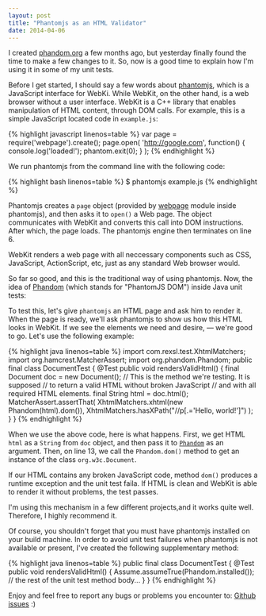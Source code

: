 ```yaml
---
layout: post
title: "Phantomjs as an HTML Validator"
date: 2014-04-06
---
```


I created [phandom.org](http://www.phandom.org) a few months ago,
but yesterday finally found the time to make a few changes to it. So, now is a good time to
explain how I'm using it in some of my unit tests.

Before I get started, I should say a few words about [phantomjs](http://phantomjs.org/), which is a
JavaScript interface for WebKi. While WebKit, on the other hand, is a web browser without
a user interface. WebKit is a C++ library that enables manipulation of
HTML content, through DOM calls. For example, this is a simple JavaScript
located code in `example.js`:

{% highlight javascript linenos=table %}
var page = require('webpage').create();
page.open(
  'http://google.com',
  function() {
    console.log('loaded!');
    phantom.exit(0);
  }
);
{% endhighlight %}

We run phantomjs from the command line with the following code:

{% highlight bash linenos=table %}
$ phantomjs example.js
{% endhighlight %}

Phantomjs creates a `page` object
(provided by [webpage](https://github.com/ariya/phantomjs/wiki/API-Reference-WebPage)
module inside phantomjs), and then asks it to `open()` a Web page. The object
communicates with WebKit and converts this call into DOM instructions. After which, the page loads. The phantomjs engine then terminates on line 6.

WebKit renders a web page with all neccessary components such as CSS,
JavaScript, ActionScript, etc, just as any standard Web browser would. 

So far so good, and this is the traditional way of using phantomjs. Now, the idea
of [Phandom](http://www.phandom.org) (which stands for "PhantomJS DOM") inside
Java unit tests:

To test this, let's give `phantomjs` an HTML page and ask him to render it. When the page is ready, we'll
ask phantomjs to show us how this HTML looks in WebKit. If we see the elements we need and desire,
&mdash; we're good to go. Let's use the following example:

{% highlight java linenos=table %}
import com.rexsl.test.XhtmlMatchers;
import org.hamcrest.MatcherAssert;
import org.phandom.Phandom;
public final class DocumentTest {
  @Test
  public void rendersValidHtml() {
    final Document doc = new Document();
    // This is the method we're testing. It is supposed
    // to return a valid HTML without broken JavaScript
    // and with all required HTML elements.
    final String html = doc.html();
    MatcherAssert.assertThat(
      XhtmlMatchers.xhtml(new Phandom(html).dom()),
      XhtmlMatchers.hasXPath("//p[.='Hello, world!']")
    );
  }
}
{% endhighlight %}

When we use the above code, here is what happens. First, we get HTML `html` as a `String`
from `doc` object, and then pass it to
[`Phandom`](http://www.phandom.org/apidocs-0.2.1/org/phandom/Phandom.html)
as an argument. Then,
on line 13, we call the `Phandom.dom()` method to get an instance
of the class `org.w3c.Document`.

If our HTML contains any broken JavaScript code, method `dom()` produces a runtime exception and the unit test faila. If HTML is clean and WebKit is able to render it without problems, the test passes.

I'm using this mechanism in a few different projects,and it works quite well. Therefore, I highly recommend it.

Of course, you shouldn't forget that you must have phantomjs installed on your
build machine. In order to avoid unit test failures when
phantomjs is not available or present, I've created the following supplementary method:

{% highlight java linenos=table %}
public final class DocumentTest {
  @Test
  public void rendersValidHtml() {
    Assume.assumeTrue(Phandom.installed());
    // the rest of the unit test method body...
  }
}
{% endhighlight %}

Enjoy and feel free to report any bugs or problems you encounter to:
[Github issues](https://github.com/yegor256/phandom/issues) :)
